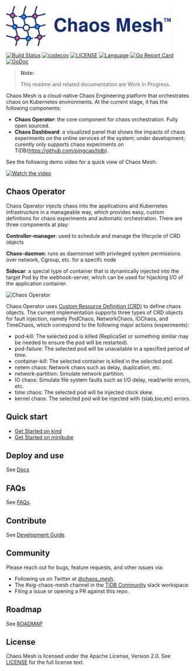 <img src="static/logo.png" alt="chaos_logo" width="450"/>

[![Build Status](https://internal.pingcap.net/idc-jenkins/job/build_chaos_mesh_master/badge/icon)](https://internal.pingcap.net/idc-jenkins/view/chaos-mesh/job/build_chaos_mesh_master/)
[![codecov](https://codecov.io/gh/pingcap/chaos-mesh/branch/master/graph/badge.svg)](https://codecov.io/gh/pingcap/chaos-mesh)
[![LICENSE](https://img.shields.io/github/license/pingcap/chaos-mesh.svg)](https://github.com/pingcap/chaos-mesh/blob/master/LICENSE)
[![Language](https://img.shields.io/badge/Language-Go-blue.svg)](https://golang.org/)
[![Go Report Card](https://goreportcard.com/badge/github.com/pingcap/chaos-mesh)](https://goreportcard.com/report/github.com/pingcap/chaos-mesh)
[![GoDoc](https://img.shields.io/badge/Godoc-reference-blue.svg)](https://godoc.org/github.com/pingcap/chaos-mesh)

> **Note:**
>
> This readme and related documentation are Work in Progress.

Chaos Mesh is a cloud-native Chaos Engineering platform that orchestrates chaos on Kubernetes environments. At the current stage, it has the following components:

- **Chaos Operator**: the core component for chaos orchestration. Fully open sourced.
- **Chaos Dashboard**: a visualized panel that shows the impacts of chaos experiments on the online services of the system; under development; 
curently only supports chaos experiments on TiDB(https://github.com/pingcap/tidb).

See the following demo video for a quick view of Chaos Mesh:

[![Watch the video](./static/demo.gif)](https://www.youtube.com/watch?v=ifZEwdJO868)

## Chaos Operator

Chaos Operator injects chaos into the applications and Kubernetes infrastructure in a manageable way, which provides easy, 
custom definitions for chaos experiments and automatic orchestration. There are three components at play:

**Controller-manager**: used to schedule and manage the lifecycle of CRD objects

**Chaos-daemon**: runs as daemonset with privileged system permissions over network, Cgroup, etc. for a specifc node

**Sidecar**: a special type of container that is dynamically injected into the target Pod by the webhook-server, which can be used for hijacking I/O of the application container.

![Chaos Operator](./static/chaos-mesh-overview.png)

Chaos Operator uses [Custom Resource Definition (CRD)](https://kubernetes.io/docs/tasks/access-kubernetes-api/custom-resources/custom-resource-definitions/) to define chaos objects. 
The current implementation supports three types of CRD objects for fault injection, namely PodChaos, NetworkChaos, IOChaos, and TimeChaos, 
which correspond to the following major actions (experiments):

- pod-kill: The selected pod is killed (ReplicaSet or something similar may be needed to ensure the pod will be restarted).
- pod-failure: The selected pod will be unavailable in a specified period of time.
- container-kill: The selected container is killed in the selected pod.
- netem chaos: Network chaos such as delay, duplication, etc.
- network-partition: Simulate network partition.
- IO chaos: Simulate file system faults such as I/O delay, read/write errors, etc.
- time chaos: The selected pod will be injected clock skew.
- kernel chaos: The selected pod will be injected with (slab,bio,etc) errors.

## Quick start

* [Get Started on kind](https://github.com/pingcap/chaos-mesh/wiki/Get-started-on-kind)
* [Get Started on minikube](https://github.com/pingcap/chaos-mesh/wiki/Get-started-on-minikube)

## Deploy and use

See [Docs](https://github.com/pingcap/chaos-mesh/wiki/Deploy-Chaos-Mesh)

## FAQs

See [FAQs](https://github.com/pingcap/chaos-mesh/wiki/FAQs).

## Contribute

See [Development Guide](https://github.com/pingcap/chaos-mesh/wiki/Development-Overview).

## Community

Please reach out for bugs, feature requests, and other issues via:

- Following us on Twitter at [@chaos_mesh](https://twitter.com/chaos_mesh).
- The #sig-chaos-mesh channel in the [TiDB Community](https://pingcap.com/tidbslack) slack workspace.
- Filing a issue or opening a PR against this repo.

## Roadmap

See [ROADMAP](/ROADMAP.md)

## License

Chaos Mesh is licensed under the Apache License, Version 2.0. See [LICENSE](/LICENSE) for the full license text.
